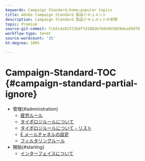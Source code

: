 ```yaml
---
keywords: Campaign Standard;home;popular topics
title: Adobe Campaign Standard 製品ドキュメント
description: Campaign Standard 製品ドキュメントの参照
topic: Premium
source-git-commit: fcb5c4a92f23bdffd1082b7b044b5859dead9d70
workflow-type: tm+mt
source-wordcount: '35'
ht-degree: 100%

---
```



# Campaign-Standard-TOC {#campaign-standard-partial-ignore}

+ 管理{#administration}
   + [疲労ルール](sending/using/fatigue-rules.md)
   + [タイポロジルールについて](sending/using/about-typology-rules.md)
   + [タイポロジルールについて - リスト](sending/using/about-typology-rules.md#typology-rules)
   + [E メールチャネルの設定](administration/using/configuring-email-channel.md)
   + [フィルタリングルール](sending/using/filtering-rules.md)
+ 開始{#starting}
   + [インターフェイスについて](start/using/about-the-interface.md)
